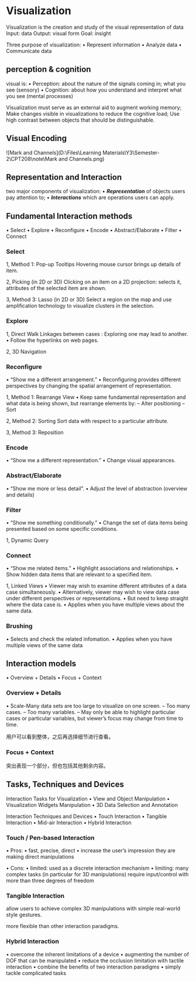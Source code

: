 # Visualization
Visualization is the creation and study of the visual representation of data
Input: data   Output: visual form   Goal: insight

Three purpose of visualization:
• Represent information
• Analyze data
• Communicate data

## perception & cognition
visual is:
• Perception: about the nature of the signals coming in; what you see (sensory)
• Cognition: about how you understand and interpret what you see (mental processes)

Visualization must serve as an external aid to augment working memory;
Make changes visible in visualizations to reduce the cognitive load;
Use high contrast between objects that should be distinguishable.

## Visual Encoding

![Mark and Channels](D:\Files\Learning Materials\Y3\Semester-2\CPT208\note\Mark and Channels.png)

## Representation and Interaction
two major components of visualization:
• ***Representation*** of objects users pay attention to;
• ***Interactions*** which are operations users can apply.

## Fundamental Interaction methods
• Select
• Explore
• Reconfigure
• Encode
• Abstract/Elaborate
• Filter
• Connect

### Select
1, Method 1: Pop-up Tooltips
Hovering mouse cursor brings up details of item.

2, Picking (in 2D or 3D)
Clicking on an item on a 2D projection: selects it, attributes of the selected item are shown.

3, Method 3: Lasso (in 2D or 3D)
Select a region on the map and use amplification technology to visualize clusters in the selection.

### Explore
1, Direct Walk
Linkages between cases : Exploring one may lead to another.
• Follow the hyperlinks on web pages.

2, 3D Navigation

### Reconfigure
• “Show me a different arrangement.”
• Reconfiguring provides different perspectives by changing the spatial arrangement of representation.

1, Method 1: Rearrange View
• Keep same fundamental representation and what data is being shown, but rearrange elements by:
– Alter positioning
– Sort

2, Method 2: Sorting
Sort data with respect to a particular attribute.

3, Method 3: Reposition

### Encode
• “Show me a different representation.”
• Change visual appearances.

### Abstract/Elaborate
• “Show me more or less detail”.
• Adjust the level of abstraction (overview and details)

### Filter
• “Show me something conditionally.”
• Change the set of data items being presented based on some specific conditions.

1, Dynamic Query

### Connect
• “Show me related items.”
• Highlight associations and relationships.
• Show hidden data items that are relevant to a specified item.

1, Linked Views
• Viewer may wish to examine different attributes of a data case simultaneously.
• Alternatively, viewer may wish to view data case under different perspectives or representations.
• But need to keep straight where the data case is.
• Applies when you have multiple views about the same data.

### Brushing
• Selects and check the related infomation.
• Applies when you have multiple views of the same data

## Interaction models
• Overview + Details
• Focus + Context

### Overview + Details
• Scale-Many data sets are too large to visualize on one screen.
– Too many cases.
– Too many variables.
– May only be able to highlight particular cases or particular variables, but viewer’s focus may change from time to time.

用户可以看到整体，之后再选择细节进行查看。

### Focus + Context
突出表现一个部分，但也包括其他剩余内容。

## Tasks, Techniques and Devices
Interaction Tasks for Visualization
• View and Object Manipulation
• Visualization Widgets Manipulation
• 3D Data Selection and Annotation

Interaction Techniques and Devices
• Touch Interaction
• Tangible Interaction
• Mid-air Interaction
• Hybrid Interaction

### Touch / Pen-based Interaction
• Pros:
• fast, precise, direct
• increase the user’s impression they are making direct manipulations

• Cons:
• limited: used as a discrete interaction mechanism
• limiting: many complex tasks (in particular for 3D manipulations) require input/control with more than three degrees of freedom

### Tangible Interaction
allow users to achieve complex 3D manipulations with simple real-world style gestures.

more flexible than other interaction paradigms.

### Hybrid Interaction
• overcome the inherent limitations of a device
• augmenting the number of DOF that can be manipulated
• reduce the occlusion limitation with tactile interaction
• combine the benefits of two interaction paradigms
• simply tackle complicated tasks

